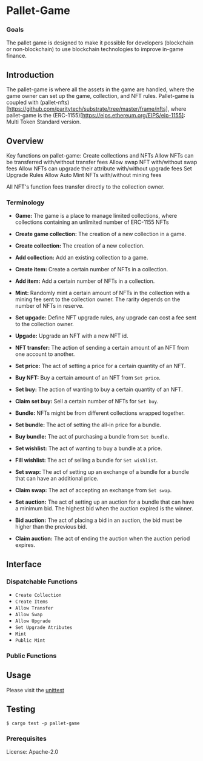 
# Pallet-Game

### Goals
The pallet game is designed to make it possible for developers (blockchain or non-blockchain) to use blockchain technologies to improve in-game finance.

## Introduction
The pallet-game is where all the assets in the game are handled, where the game owner can set up the game, collection, and NFT rules.
Pallet-game is coupled with (pallet-nfts)[https://github.com/paritytech/substrate/tree/master/frame/nfts], where pallet-game is the (ERC-1155)[https://eips.ethereum.org/EIPS/eip-1155]: Multi Token Standard version.

## Overview

Key functions on pallet-game:
Create collections and NFTs
Allow NFTs can be transferred with/without transfer fees
Allow swap NFT with/without swap fees
Allow NFTs can upgrade their attribute with/without upgrade fees
Set Upgrade Rules
Allow Auto Mint NFTs with/without mining fees

All NFT's function fees transfer directly to the collection owner. 

### Terminology
* **Game:** The game is a place to manage limited collections, where collections containing an unlimited number of ERC-1155 NFTs

* **Create game collection:** The creation of a new collection in a game.

* **Create collection:** The creation of a new collection.

* **Add collection:** Add an existing collection to a game.

* **Create item:** Create a certain number of NFTs in a collection.

* **Add item:** Add a certain number of NFTs in a collection.

* **Mint:** Randomly mint a certain amount of NFTs in the collection with a mining fee sent to the collection owner.
The rarity depends on the number of NFTs in reserve.

* **Set upgade:** Define NFT upgrade rules, any upgrade can cost a fee sent to the collection owner.

* **Upgade:** Upgrade an NFT with a new NFT id.

* **NFT transfer:** The action of sending a certain amount of an NFT from one account to another.

* **Set price:** The act of setting a price for a certain quantity of an NFT.

* **Buy NFT:** Buy a certain amount of an NFT from `Set price`.

* **Set buy:** The action of wanting to buy a certain quantity of an NFT.

* **Claim set buy:** Sell a certain number of NFTs for `Set buy`.

* **Bundle:** NFTs might be from different collections wrapped together.

* **Set bundle:** The act of setting the all-in price for a bundle.

* **Buy bundle:** The act of purchasing a bundle from `Set bundle`.

* **Set wishlist:** The act of wanting to buy a bundle at a price.

* **Fill wishlist:** The act of selling a bundle for `Set wishlist`.

* **Set swap:** The act of setting up an exchange of a bundle for a bundle that can have an additional price.

* **Claim swap:** The act of accepting an exchange from `Set swap`.

* **Set auction:** The act of setting up an auction for a bundle that can have a minimum bid.
The highest bid when the auction expired is the winner.

* **Bid auction:** The act of placing a bid in an auction, the bid must be higher than the previous bid.

* **Claim auction:** The act of ending the auction when the auction period expires.

## Interface

### Dispatchable Functions
* `Create Collection`
* `Create Items`
* `Allow Transfer`
* `Allow Swap`
* `Allow Upgrade`
* `Set Upgrade Atributes`
* `Mint`
* `Public Mint`

### Public Functions

## Usage

Please visit the [unittest]()

## Testing
`$ cargo test -p pallet-game`

### Prerequisites


License: Apache-2.0